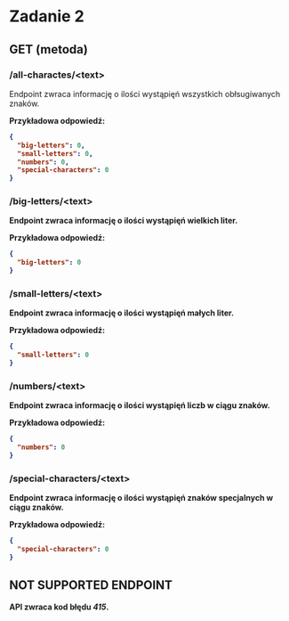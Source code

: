 # Zadanie 2

## GET (metoda)

### /all-charactes/\<text\>

Endpoint zwraca informację o ilości wystąpięń wszystkich obłsugiwanych znaków.

<b>Przykładowa odpowiedź<b>:
```json
{
  "big-letters": 0,
  "small-letters": 0,
  "numbers": 0,
  "special-characters": 0
}
```

### /big-letters/\<text\>

Endpoint zwraca informację o ilości wystąpięń wielkich liter.

<b>Przykładowa odpowiedź<b>:
```json
{
  "big-letters": 0
}
```

### /small-letters/\<text\>

Endpoint zwraca informację o ilości wystąpięń małych liter.

<b>Przykładowa odpowiedź<b>:
```json
{
  "small-letters": 0
}
```

### /numbers/\<text\>

Endpoint zwraca informację o ilości wystąpięń liczb w ciągu znaków.

<b>Przykładowa odpowiedź<b>:
```json
{
  "numbers": 0
}
```

### /special-characters/\<text\>

Endpoint zwraca informację o ilości wystąpięń znaków specjalnych w ciągu znaków.

<b>Przykładowa odpowiedź<b>:
```json
{
  "special-characters": 0
}
```

## NOT SUPPORTED ENDPOINT

API zwraca kod błędu <b><i>415</i></b>.